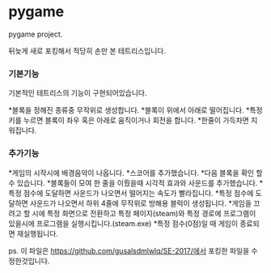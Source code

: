 # pygame
pygame project.

뒤늦게 새로 포킹해서 적당히 손만 본 테트리스입니다.

### 기본기능

기본적인 테트리스의 기능이 구현되어있습니다.

*블록을 정해진 종류중 무작위로 생성합니다.
*블록이 위에서 아래로 떨어집니다.
*특정 키를 누르면 블록이 좌우 혹은 아래로 움직이거나 회전을 합니다.
*한줄이 가득차면 지워집니다.



### 추가기능

*게임의 시작시에 배경음악이 나옵니다.
*스코어를 추가했습니다.
*다음 블록을 확인 할 수 있습니다.
*블록들이 모여 한 줄을 이뤘을때 시각적 효과와 사운드를 추가했습니다.
*특정 점수에 도달하면 사운드가 나오면서 떨어지는 속도가 빨라집니다.
*특정 점수에 도달하면 사운드가 나오면서 하위 4줄에 무작위로 방해용 블럭이 생성됩니다.
*게임을 끄려고 할 시에 특정 화면으로 전환하고 특정 페이지(steam)와 특정 경로에 프로그램이 있을시에 프로그램을 실행시킵니다.(steam.exe)
*특정 점수(0점)일 때 게임이 종료되면 재실행됩니다.


ps. 이 파일은 https://github.com/gusalsdmlwlq/SE-2017/에서 포킹한 파일을 수정한것입니다.

